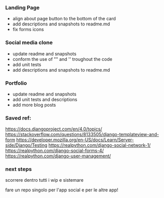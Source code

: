 ### Landing Page
- align about page button to the bottom of the card
- add descriptions and snapshots to readme.md
- fix forms icons

### Social media clone
- update readme and snapshots
- conform the use of "" and '' troughout the code
- add unit tests
- add descriptions and snapshots to readme.md

### Portfolio
- update readme and snapshots
- add unit tests and descriptions
- add more blog posts

### Saved ref:
https://docs.djangoproject.com/en/4.0/topics/ 
https://stackoverflow.com/questions/8133505/django-templateview-and-form
https://developer.mozilla.org/en-US/docs/Learn/Server-side/Django/Testing
https://realpython.com/django-social-network-1/ 
https://realpython.com/django-social-forms-4/
https://realpython.com/django-user-management/

### next steps
scorrere dentro tutti i wip e sistemare

fare un repo singolo per l'app social e per le altre app!
